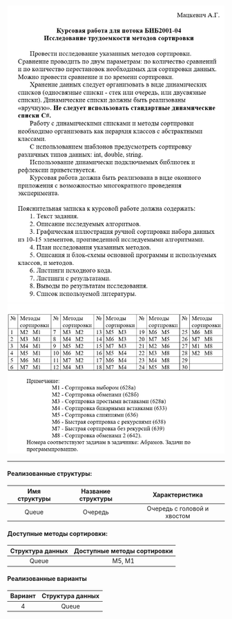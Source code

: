 ![Page1](Page_1.jpg)
![Page1](Page_2.jpg)

---
#### Реализованные структуры:
| Имя структуры | Название структуры |       Характеристика        |
| :-----------: | :----------------: | :-------------------------: |
|     Queue     |      Очередь       | Очередь с головой и хвостом |

#### Доступные методы сортировки:
| Структура данных | Доступные методы сортировки |
| :--------------: | :-------------------------: |
|      Queue       |           M5, M1            |

#### Реализованные варианты
| Вариант | Структура данных |
| :-----: | :--------------: |
|    4    |      Queue       |
